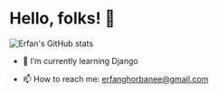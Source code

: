 # Hello, folks! 👋
![Erfan's GitHub stats](https://github-readme-stats.vercel.app/api?username=erfanghorbanee&show_icons=true&theme=cobalt)




- 🌱 I’m currently learning Django


- 📫 How to reach me: erfanghorbanee@gmail.com
<!--
**erfanghorbanee/erfanghorbanee** is a ✨ _special_ ✨ repository because its `README.md` (this file) appears on your GitHub profile.

Here are some ideas to get you started:

- 🔭 I’m currently working on ...

- 👯 I’m looking to collaborate on ...
- 🤔 I’m looking for help with ...
- 💬 Ask me about ...

- 😄 Pronouns: ...
- ⚡ Fun fact: ...
-->
